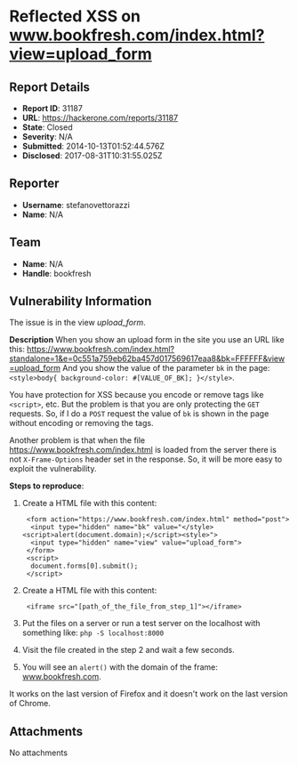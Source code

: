 # Reflected XSS on www.bookfresh.com/index.html?view=upload_form

## Report Details
- **Report ID**: 31187
- **URL**: https://hackerone.com/reports/31187
- **State**: Closed
- **Severity**: N/A
- **Submitted**: 2014-10-13T01:52:44.576Z
- **Disclosed**: 2017-08-31T10:31:55.025Z

## Reporter
- **Username**: stefanovettorazzi
- **Name**: N/A

## Team
- **Name**: N/A
- **Handle**: bookfresh

## Vulnerability Information
The issue is in the view _upload_form_.

**Description**
When you show an upload form in the site you use an URL like this: https://www.bookfresh.com/index.html?standalone=1&e=0c551a759eb62ba457d017569617eaa8&bk=FFFFFF&view=upload_form
And you show the value of the parameter `bk` in the page: `<style>body{ background-color: #[VALUE_OF_BK]; }</style>`. 

You have protection for XSS because you encode or remove tags like `<script>`, etc.
But the problem is that you are only protecting the `GET` requests. So, if I do a `POST` request the value of `bk` is shown in the page without encoding or removing the tags.

Another problem is that when the file https://www.bookfresh.com/index.html is loaded from the server there is not `X-Frame-Options` header set in the response. So, it will be more easy to exploit the vulnerability.

**Steps to reproduce**:
1. Create a HTML file with this content:

        <form action="https://www.bookfresh.com/index.html" method="post">
         <input type="hidden" name="bk" value="</style><script>alert(document.domain);</script><style>">
         <input type="hidden" name="view" value="upload_form">
        </form>
        <script>
         document.forms[0].submit();
        </script>

2. Create a HTML file with this content:

        <iframe src="[path_of_the_file_from_step_1]"></iframe>

3. Put the files on a server or run a test server on the localhost with something like: `php -S localhost:8000`
4. Visit the file created in the step 2 and wait a few seconds.
5. You will see an `alert()` with the domain of the frame: www.bookfresh.com.

It works on the last version of Firefox and it doesn't work on the last version of Chrome.

## Attachments
No attachments
